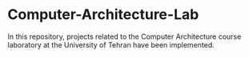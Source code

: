# Computer-Architecture-Lab
In this repository, projects related to the Computer Architecture course laboratory at the University of Tehran have been implemented.
